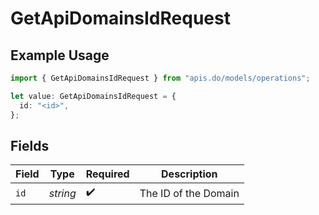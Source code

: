 # GetApiDomainsIdRequest

## Example Usage

```typescript
import { GetApiDomainsIdRequest } from "apis.do/models/operations";

let value: GetApiDomainsIdRequest = {
  id: "<id>",
};
```

## Fields

| Field                | Type                 | Required             | Description          |
| -------------------- | -------------------- | -------------------- | -------------------- |
| `id`                 | *string*             | :heavy_check_mark:   | The ID of the Domain |